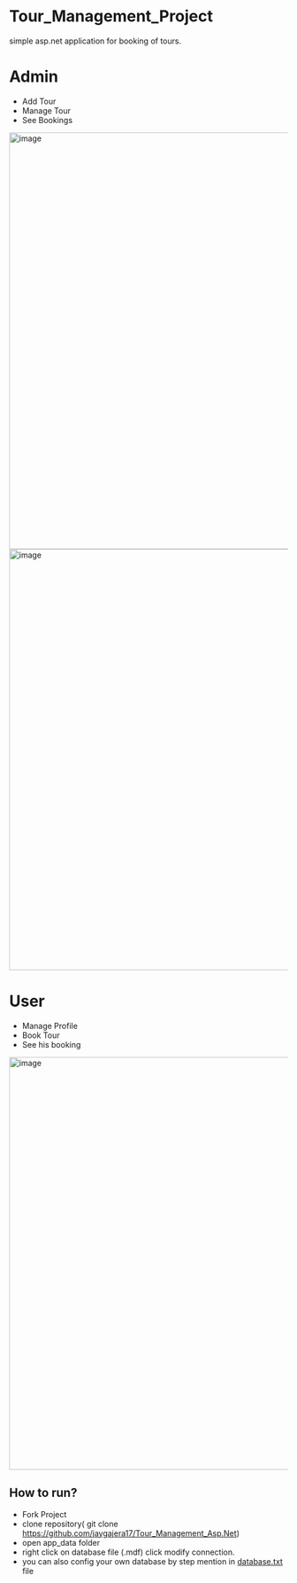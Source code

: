 # Tour_Management_Project
 simple asp.net application for booking of tours.
 
# Admin
* Add Tour
* Manage Tour 
* See Bookings
<img width="752" alt="image" src="https://user-images.githubusercontent.com/81226571/196478877-2a66ec3b-1a71-48ce-ab20-6013890ae19d.png">
<img width="760" alt="image" src="https://user-images.githubusercontent.com/81226571/196479030-a0cbc14c-6085-4d7c-8de5-86414aa8be7f.png">

# User
- Manage Profile
- Book Tour
- See his booking
<img width="745" alt="image" src="https://user-images.githubusercontent.com/81226571/196478761-6a7d261a-1769-4c56-9052-b3e4a77722e5.png">

## How to run?
- Fork Project 
- clone repository( git clone https://github.com/jaygajera17/Tour_Management_Asp.Net)
- open app_data folder
- right click on database file (.mdf) click modify connection.
- you can also config your own database by step mention in [database.txt](https://github.com/jaygajera17/Tour_Management_Asp.Net/blob/main/Database.txt) file

